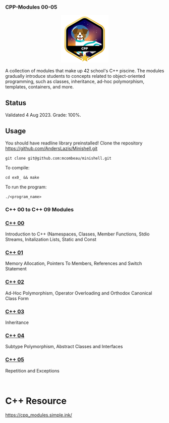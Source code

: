 ### CPP-Modules 00-05

<p align="center">
  <img src="https://github.com/AndersLazis/AndersLazis/blob/main/assets/badges/cppm.png" alt="CPP0-04 42 project badge"/>
</p>

A collection of modules that make up 42 school's C++ piscine. The modules gradually introduce students to concepts related to object-oriented programming, such as classes, inheritance, ad-hoc polymorphism, templates, containers, and more.

## Status

Validated 4 Aug 2023. Grade: 100%.

## Usage

You should have readline library preinstalled!
Clone the repository https://github.com/AndersLazis/Minishell.git
```
git clone git@github.com:mcombeau/minishell.git
```

To compile:

```shell
cd ex0_ && make
```

To run the program:

```shell
./<program_name>
```


### C++ 00 to C++ 09 Modules

</div>

### [C++ 00](https://github.com/AndersLazis/CPP_Modules_00-04/tree/main/CPP_00)

Introduction to C++ (Namespaces, Classes, Member Functions, Stdio Streams, Initalization Lists, Static and Const

### [C++ 01](https://github.com/AndersLazis/CPP_Modules_00-04/tree/main/CPP_01)

Memory Allocation, Pointers To Members, References and Switch Statement

### [C++ 02](https://github.com/AndersLazis/CPP_Modules_00-04/tree/main/CPP_02)

Ad-Hoc Polymorphism, Operator Overloading and Orthodox Canonical Class Form

### [C++ 03](https://github.com/AndersLazis/CPP_Modules_00-04/tree/main/CPP_03)

Inheritance

### [C++ 04](https://github.com/AndersLazis/CPP_Modules_00-04/tree/main/CPP_04)

Subtype Polymorphism, Abstract Classes and Interfaces

### [C++ 05](https://github.com/AndersLazis/CPP_Modules_00-04/tree/main/CPP_05)

Repetition and Exceptions

<br>

# C++ Resource
https://cpp_modules.simple.ink/
